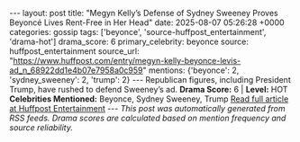 --- layout: post title: "Megyn Kelly’s Defense of Sydney Sweeney Proves Beyoncé Lives Rent-Free in Her Head" date: 2025-08-07 05:26:28 +0000 categories: gossip tags: ['beyonce', 'source-huffpost_entertainment', 'drama-hot'] drama_score: 6 primary_celebrity: beyonce source: huffpost_entertainment source_url: "https://www.huffpost.com/entry/megyn-kelly-beyonce-levis-ad_n_68922dd1e4b07e7958a0c959" mentions: {'beyonce': 2, 'sydney_sweeney': 2, 'trump': 2} --- Republican figures, including President Trump, have rushed to defend Sweeney’s ad. **Drama Score:** 6 | **Level:** HOT **Celebrities Mentioned:** Beyonce, Sydney Sweeney, Trump [Read full article at Huffpost Entertainment](https://www.huffpost.com/entry/megyn-kelly-beyonce-levis-ad_n_68922dd1e4b07e7958a0c959) --- *This post was automatically generated from RSS feeds. Drama scores are calculated based on mention frequency and source reliability.*